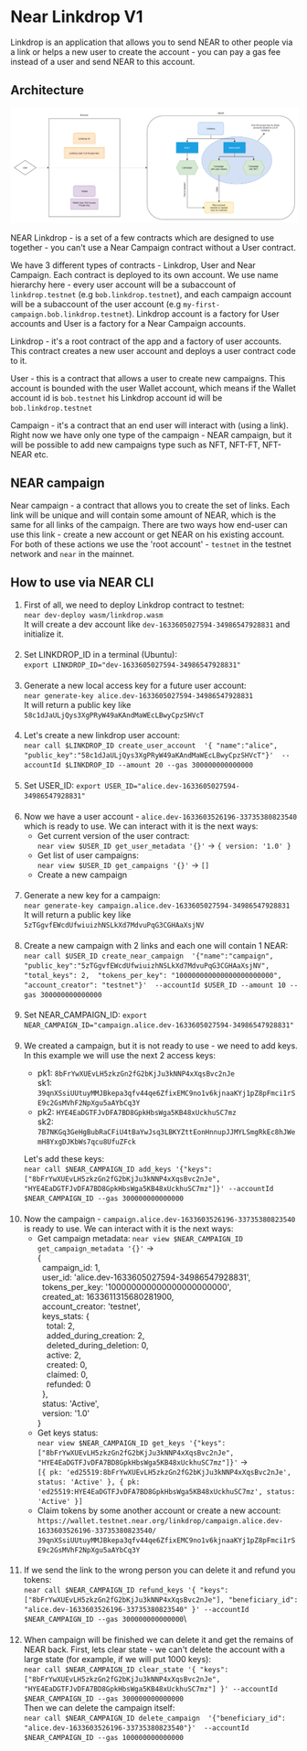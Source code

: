 # Near Linkdrop V1
Linkdrop is an application that allows you to send NEAR to other people via a link or
helps a new user to create the account - you can pay a gas fee instead of a user
and send NEAR to this account.

## Architecture
![High level architecture](docs/high-level-architecture.png)

NEAR Linkdrop - is a set of a few contracts which are designed to use together - you can't use a Near Campaign contract
without a User contract.

We have 3 different types of contracts - Linkdrop, User and Near Campaign. Each contract is deployed to its
own account. We use name hierarchy here - every user account will be a subaccount of `linkdrop.testnet`
(e.g `bob.linkdrop.testnet`), and each campaign account will be a subaccount of the user account
(e.g `my-first-campaign.bob.linkdrop.testnet`). Linkdrop account is a factory for User accounts and User is a factory 
for a Near Campaign accounts.

Linkdrop - it's a root contract of the app and a factory of user accounts. This contract 
creates a new user account and deploys a user contract code to it.

User - this is a contract that allows a user to create new campaigns. This account is bounded with the
user Wallet account, which means if the Wallet account id is `bob.testnet` his Linkdrop account id
will be `bob.linkdrop.testnet`

Campaign - it's a contract that an end user will interact with (using a link). Right now we have
only one type of the campaign - NEAR campaign, but it will be possible to add new campaigns type such as 
NFT, NFT-FT, NFT-NEAR etc.

## NEAR campaign
Near campaign - a contract that allows you to create the set of links. Each link will be unique and will
contain some amount of NEAR, which is the same for all links of the campaign. There are two ways how end-user can use 
this link - create a new account or get NEAR on his existing account.
For both of these actions we use the 'root account' - `testnet` in the testnet network and `near` in the mainnet.

## How to use via NEAR CLI
1. First of all, we need to deploy Linkdrop contract to testnet:\
`near dev-deploy wasm/linkdrop.wasm`\
It will create a dev account like `dev-1633605027594-34986547928831` and initialize it.
####
2. Set LINKDROP_ID in a terminal (Ubuntu):\
`export LINKDROP_ID="dev-1633605027594-34986547928831"`
####
3. Generate a new local access key for a future user account:\
`near generate-key alice.dev-1633605027594-34986547928831`\
It will return a public key like `58c1dJaULjQys3XgPRyW49aKAndMaWEcLBwyCpzSHVcT`
####
4. Let's create a new linkdrop user account:\
`near call $LINKDROP_ID create_user_account 
'{ "name":"alice",
"public_key":"58c1dJaULjQys3XgPRyW49aKAndMaWEcLBwyCpzSHVcT"}' 
--accountId $LINKDROP_ID --amount 20 --gas 300000000000000`
####
5. Set USER_ID:
`export USER_ID="alice.dev-1633605027594-34986547928831"`
####
6. Now we have a user account - `alice.dev-1633603526196-33735380823540` which is ready to use. We 
can interact with it is the next ways:
   * Get current version of the user contract:\
   `near view $USER_ID get_user_metadata '{}'` -> `{ version: '1.0' }`
   * Get list of user campaigns:\
   `near view $USER_ID get_campaigns '{}'` -> `[]`
   * Create a new campaign
####
7. Generate a new key for a campaign:\
`near generate-key campaign.alice.dev-1633605027594-34986547928831`\
It will return a public key like `5zTGgvfEWcdUfwiuizhNSLkXd7MdvuPqG3CGHAaXsjNV`
####
8. Create a new campaign with 2 links and each one will contain 1 NEAR:
`near call $USER_ID create_near_campaign 
'{"name":"campaign",
"public_key":"5zTGgvfEWcdUfwiuizhNSLkXd7MdvuPqG3CGHAaXsjNV", 
"total_keys": 2, 
"tokens_per_key": "100000000000000000000000", 
"account_creator": "testnet"}' 
--accountId $USER_ID --amount 10 --gas 300000000000000`
####
9. Set NEAR_CAMPAIGN_ID:
   `export NEAR_CAMPAIGN_ID="campaign.alice.dev-1633605027594-34986547928831"`
####
9. We created a campaign, but it is not ready to use - we need to add keys. In this example we will
use the next 2 access keys:
    * pk1: `8bFrYwXUEvLH5zkzGn2fG2bKjJu3kNNP4xXqsBvc2nJe`\
      sk1: `39qnXSsiUUtuyMMJBkepa3qfv44qe6ZfixEMC9no1v6kjnaaKYj1pZ8pFmci1rSE9c2GsMVhF2NpXgu5aAYbCq3Y`
    * pk2: `HYE4EaDGTFJvDFA7BD8GpkHbsWga5KB48xUckhuSC7mz`\
      sk2: `7B7NKGq3GeHgBubRaCFiU4tBaYwJsq3LBKYZttEonHnnupJJMYLSmgRkEc8hJWemH8YxgDJKbWs7qcu8UfuZFck`

    Let's add these keys:\
    `near call $NEAR_CAMPAIGN_ID add_keys '{"keys": 
    ["8bFrYwXUEvLH5zkzGn2fG2bKjJu3kNNP4xXqsBvc2nJe", 
    "HYE4EaDGTFJvDFA7BD8GpkHbsWga5KB48xUckhuSC7mz"]}'
    --accountId $NEAR_CAMPAIGN_ID --gas 300000000000000`

####
10. Now the campaign - `campaign.alice.dev-1633603526196-33735380823540` is ready to use. 
We can interact with it is the next ways:
    * Get campaign metadata:
    `near view $NEAR_CAMPAIGN_ID get_campaign_metadata '{}'`  -> \
    {\
      &nbsp;&nbsp;campaign_id: 1,\
      &nbsp;&nbsp;user_id: 'alice.dev-1633605027594-34986547928831',\
      &nbsp;&nbsp;tokens_per_key: '100000000000000000000000',\
      &nbsp;&nbsp;created_at: 1633611315680281900,\
      &nbsp;&nbsp;account_creator: 'testnet',\
      &nbsp;&nbsp;keys_stats: {\
      &nbsp;&nbsp;&nbsp;&nbsp;total: 2,\
      &nbsp;&nbsp;&nbsp;&nbsp;added_during_creation: 2,\
      &nbsp;&nbsp;&nbsp;&nbsp;deleted_during_deletion: 0,\
      &nbsp;&nbsp;&nbsp;&nbsp;active: 2,\
      &nbsp;&nbsp;&nbsp;&nbsp;created: 0,\
      &nbsp;&nbsp;&nbsp;&nbsp;claimed: 0,\
      &nbsp;&nbsp;&nbsp;&nbsp;refunded: 0\
      &nbsp;&nbsp;},\
      &nbsp;&nbsp;status: 'Active',\
      &nbsp;&nbsp;version: '1.0'\
      }
    * Get keys status:\
    `near view $NEAR_CAMPAIGN_ID get_keys '{"keys":
      ["8bFrYwXUEvLH5zkzGn2fG2bKjJu3kNNP4xXqsBvc2nJe",
      "HYE4EaDGTFJvDFA7BD8GpkHbsWga5KB48xUckhuSC7mz"]}'` -> \
      `[{
         pk: 'ed25519:8bFrYwXUEvLH5zkzGn2fG2bKjJu3kNNP4xXqsBvc2nJe',
         status: 'Active'
      }, {
         pk: 'ed25519:HYE4EaDGTFJvDFA7BD8GpkHbsWga5KB48xUckhuSC7mz',
         status: 'Active'
      }]`
    * Claim tokens by some another account or create a new account:\
      `https://wallet.testnet.near.org/linkdrop/campaign.alice.dev-1633603526196-33735380823540/
      39qnXSsiUUtuyMMJBkepa3qfv44qe6ZfixEMC9no1v6kjnaaKYj1pZ8pFmci1rSE9c2GsMVhF2NpXgu5aAYbCq3Y`
####
11. If we send the link to the wrong person you can delete it and refund you tokens:\
`near call $NEAR_CAMPAIGN_ID refund_keys '{
"keys":["8bFrYwXUEvLH5zkzGn2fG2bKjJu3kNNP4xXqsBvc2nJe"],
"beneficiary_id": "alice.dev-1633603526196-33735380823540"
}' --accountId $NEAR_CAMPAIGN_ID --gas 300000000000000`\
####
12. When campaign will be finished we can delete it and get the remains of NEAR back.
First, lets clear state - we can't delete the account with a large state (for example, 
if we will put 1000 keys): \
    `near call $NEAR_CAMPAIGN_ID clear_state '{
    "keys":["8bFrYwXUEvLH5zkzGn2fG2bKjJu3kNNP4xXqsBvc2nJe",
    "HYE4EaDGTFJvDFA7BD8GpkHbsWga5KB48xUckhuSC7mz"]
    }' --accountId $NEAR_CAMPAIGN_ID --gas 300000000000000` \
    Then we can delete the campaign itself: \
    `near call $NEAR_CAMPAIGN_ID delete_campaign 
    '{"beneficiary_id": "alice.dev-1633603526196-33735380823540"}' 
    --accountId $NEAR_CAMPAIGN_ID --gas 100000000000000`



    


